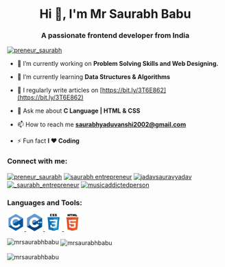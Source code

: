 <h1 align="center">Hi 👋, I'm Mr Saurabh Babu</h1>
<h3 align="center">A passionate frontend developer from India</h3>

<p align="left"> <a href="https://twitter.com/preneur_saurabh" target="blank"><img src="https://img.shields.io/twitter/follow/preneur_saurabh?logo=twitter&style=for-the-badge" alt="preneur_saurabh" /></a> </p>

- 🔭 I’m currently working on **Problem Solving Skills and Web Designing.**

- 🌱 I’m currently learning **Data Structures & Algorithms**

- 📝 I regularly write articles on [https://bit.ly/3T6E862](https://bit.ly/3T6E862)

- 💬 Ask me about **C Language | HTML & CSS**

- 📫 How to reach me **saurabhyaduvanshi2002@gmail.com**

- ⚡ Fun fact **I ❤️ Coding**

<h3 align="left">Connect with me:</h3>
<p align="left">
<a href="https://twitter.com/preneur_saurabh" target="blank"><img align="center" src="https://raw.githubusercontent.com/rahuldkjain/github-profile-readme-generator/master/src/images/icons/Social/twitter.svg" alt="preneur_saurabh" height="30" width="40" /></a>
<a href="https://linkedin.com/in/Saurabh Entrepreneur" target="blank"><img align="center" src="https://raw.githubusercontent.com/rahuldkjain/github-profile-readme-generator/master/src/images/icons/Social/linked-in-alt.svg" alt="saurabh entrepreneur" height="30" width="40" /></a>
<a href="https://fb.com/jadavsauravyadav" target="blank"><img align="center" src="https://raw.githubusercontent.com/rahuldkjain/github-profile-readme-generator/master/src/images/icons/Social/facebook.svg" alt="jadavsauravyadav" height="30" width="40" /></a>
<a href="https://instagram.com/_saurabh_entrepreneur" target="blank"><img align="center" src="https://raw.githubusercontent.com/rahuldkjain/github-profile-readme-generator/master/src/images/icons/Social/instagram.svg" alt="_saurabh_entrepreneur" height="30" width="40" /></a>
<a href="https://www.youtube.com/c/musicaddictedperson" target="blank"><img align="center" src="https://raw.githubusercontent.com/rahuldkjain/github-profile-readme-generator/master/src/images/icons/Social/youtube.svg" alt="musicaddictedperson" height="30" width="40" /></a>
</p>

<h3 align="left">Languages and Tools:</h3>
<p align="left"> <a href="https://www.cprogramming.com/" target="_blank" rel="noreferrer"> <img src="https://raw.githubusercontent.com/devicons/devicon/master/icons/c/c-original.svg" alt="c" width="40" height="40"/> </a> <a href="https://www.w3schools.com/cpp/" target="_blank" rel="noreferrer"> <img src="https://raw.githubusercontent.com/devicons/devicon/master/icons/cplusplus/cplusplus-original.svg" alt="cplusplus" width="40" height="40"/> </a> <a href="https://www.w3schools.com/css/" target="_blank" rel="noreferrer"> <img src="https://raw.githubusercontent.com/devicons/devicon/master/icons/css3/css3-original-wordmark.svg" alt="css3" width="40" height="40"/> </a> <a href="https://www.w3.org/html/" target="_blank" rel="noreferrer"> <img src="https://raw.githubusercontent.com/devicons/devicon/master/icons/html5/html5-original-wordmark.svg" alt="html5" width="40" height="40"/> </a> </p>

<p><img align="left" src="https://github-readme-stats.vercel.app/api/top-langs?username=mrsaurabhbabu&show_icons=true&locale=en&layout=compact" alt="mrsaurabhbabu" /></p>

<p>&nbsp;<img align="center" src="https://github-readme-stats.vercel.app/api?username=mrsaurabhbabu&show_icons=true&locale=en" alt="mrsaurabhbabu" /></p>

<p><img align="center" src="https://github-readme-streak-stats.herokuapp.com/?user=mrsaurabhbabu&" alt="mrsaurabhbabu" /></p>

